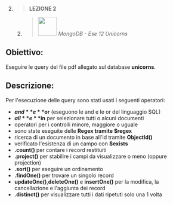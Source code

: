 2. > **LEZIONE 2**
     2. > *<img src="https://encrypted-tbn0.gstatic.com/images?q=tbn:ANd9GcT_AcD0p2W7Wghzsxl7WYRDntelrM7VCnlHaQ&usqp=CAU" style="width: 50px"></img>  MongoDB - Ese 12 Unicorns*
     
## Obiettivo:
Eseguire le query del file pdf allegato sul database **unicorns**.


## Descrizione:
Per l'esecuzione delle query sono stati usati i seguenti operatori:
- **$and** e **$or** (eseguono le and e le or del linguaggio SQL)
- **$all** e **$in** per selezionare tutti o alcuni documenti
- operatori per i controlli minore, maggiore o uguale
- sono state eseguite delle **Regex tramite $regex**
- ricerca di un documento in base all'id tramite **ObjectId()**
- verificato l'esistenza di un campo con **$exists**
- **.count()** per contare i record restituiti
- **.project()** per stabilire i campi da visualizzare o meno (oppure projection)
- **.sort()** per eseguire un ordinamento
- **.findOne()** per trovare un singolo record
- **updateOne()**,**deleteOne()** e **insertOne()** per la modifica, la cancellazione e l'aggiunta dei record
- **.distinct()** per visualizzare tutti i dati ripetuti solo una 1 volta

